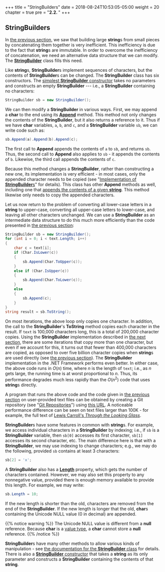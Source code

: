 +++
title = "StringBuilders"
date = 2018-08-24T10:53:05-05:00
weight = 20
chapter = true
pre = "<b>2.2. </b>"
+++

## **StringBuilder**s

In [the previous
section](/strings/strings), we saw that
building large **string**s from small pieces by concatenating them
together is very inefficient. This inefficiency is due to the fact that
**string**s are immutable. In order to overcome the inefficiency of
concatenation, we need an alternative data structure that we can modify.
The
[**StringBuilder**](https://docs.microsoft.com/en-us/dotnet/api/system.text.stringbuilder?view=netframework-4.7.2)
class fills this need.

Like **string**s, **StringBuilder**s implement sequences of characters,
but the contents of **StringBuilder**s can be changed. The
**StringBuilder** class has six constructors. The [simplest
**StringBuilder**
constructor](https://docs.microsoft.com/en-us/dotnet/api/system.text.stringbuilder.-ctor?view=netframework-4.7.2#System_Text_StringBuilder__ctor)
takes no parameters and constructs an empty **StringBuilder** --- i.e., a
**StringBuilder** containing no characters:
```C#
StringBuilder sb = new StringBuilder();
```
We can then modify a **StringBuilder** in various ways. First, we may
append a **char** to the end using its
[**Append**](https://docs.microsoft.com/en-us/dotnet/api/system.text.stringbuilder.append?view=netframework-4.7.2#System_Text_StringBuilder_Append_System_Char_)
method. This method not only changes the contents of the
**StringBuilder**, but it also returns a reference to it. Thus if we
have **char** variables, `a`, `b`, and `c`, and a **StringBuilder**
variable `sb`, we can write code such as:
```C#
sb.Append(a).Append(b).Append(c);
```
The first call to **Append** appends the contents of `a` to `sb`, and
returns `sb`. Thus, the second call to **Append** also applies to `sb` -
it appends the contents of `b`. Likewise, the third call appends the
contents of `c`.

Because this method changes a **StringBuilder**, rather than
constructing a new one, its implementation is very efficient - in most
cases, only the appended character needs to be copied (see
"[Implementation of
**StringBuilder**s](/strings/stringbuilder-impl)"
for details). This class has other **Append** methods as well, including
one that [appends the contents of a given
**string**](https://docs.microsoft.com/en-us/dotnet/api/system.text.stringbuilder.append?view=netframework-4.7.2#System_Text_StringBuilder_Append_System_String_).
This method likewise only needs to copy the appended characters.

Let us now return to the problem of converting all lower-case letters in
a **string** to upper-case, converting all upper-case letters to
lower-case, and leaving all other characters unchanged. We can use a
**StringBuilder** as an intermediate data structure to do this much more
efficiently than the code presented in [the previous
section](/strings/strings):
```C#
StringBuilder sb = new StringBuilder();
for (int i = 0; i < text.Length; i++)
{
    char c = text[i];
    if (Char.IsLower(c))
    {
        sb.Append(Char.ToUpper(c));
    }
    else if (Char.IsUpper(c))
    {
        sb.Append(Char.ToLower(c));
    }
    else
    {
        sb.Append(c);
    }
}
string result = sb.ToString();
```
On most iterations, the above loop only copies one character. In
addition, the call to the **StringBuilder**'s **ToString** method copies
each character in the result. If `text` is 100,000 characters long, this
is a total of 200,000 character copies. Using the **StringBuilder**
implementation described in [the next
section](/strings/stringbuilder-impl), there
are some iterations that copy more than one character, but even if we
account for this, it turns out that fewer than 400,000 characters are
copied, as opposed to over five billion character copies when
**string**s are used directly (see [the previous
section](/strings/strings)). The
**StringBuilder** implementation in the .NET Framework performs even
better. In either case, the above code runs in *O*(*n*) time, where *n*
is the length of `text`; i.e., as *n* gets large, the running time is at
worst proportional to *n*. Thus, its performance degrades much less
rapidly than the *O*(*n*<sup>2</sup>) code that uses **string**s
directly.

A program that runs the above code and the code given in [the previous
section](/strings/strings) on user-provided
text files can be obtained by creating a Git repository (see "[Git
Repositories](/appendix/vs/repos)") using
[this URL](https://classroom.github.com/a/lQSbxCEo). A noticeable
performance difference can be seen on text files larger than 100K - for
example, the full text of [Lewis Carroll's *Through the Looking
Glass*](http://www.gutenberg.org/cache/epub/12/pg12.txt).

**StringBuilder**s have some features in common with **string**s. For
example, we access individual characters in a **StringBuilder** by
indexing; i.e., if `sb` is a **StringBuilder** variable, then `sb[0]`
accesses its first character, `sb[1]` accesses its second character,
etc. The main difference here is that with a **StringBuilder**, we may
use indexing to change characters; e.g., we may do the following,
provided `sb` contains at least 3 characters:
```C#
sb[2] = 'x';
```
A **StringBuilder** also has a
[**Length**](https://docs.microsoft.com/en-us/dotnet/api/system.text.stringbuilder.length?view=netframework-4.7.2)
property, which gets the number of characters contained. However, we may
also set this property to any nonnegative value, provided there is
enough memory available to provide this length. For example, we may
write:
```C#
sb.Length = 10;
```
If the new length is shorter than the old, characters are removed from
the end of the **StringBuilder**. If the new length is longer that the
old, **char**s containing the Unicode NULL value (0 in decimal) are
appended. 

{{% notice warning %}}
The Unicode NULL value is different from a **null**
reference. Because **char** is a [value
type](/appendix/syntax/reference-value), a **char**
cannot store a **null** reference.
{{% /notice %}}

**StringBuilder**s have many other methods to allow various kinds of
manipulation - see [the documentation for the **StringBuilder**
class](https://docs.microsoft.com/en-us/dotnet/api/system.text.stringbuilder?view=netframework-4.7.2)
for details. There is also a [**StringBuilder**
constructor](https://docs.microsoft.com/en-us/dotnet/api/system.text.stringbuilder.-ctor?view=netframework-4.7.2#System_Text_StringBuilder__ctor_System_String_)
that takes a **string** as its only parameter and constructs a
**StringBuilder** containing the contents of that **string**.
